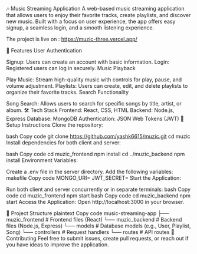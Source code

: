 🎶 Music Streaming Application
A web-based music streaming application that allows users to enjoy their favorite tracks, create playlists, and discover new music. Built with a focus on user experience, the app offers easy signup, a seamless login, and a smooth listening experience.

The project is live on : https://muzic-three.vercel.app/

🚀 Features
User Authentication

Signup: Users can create an account with basic information.
Login: Registered users can log in securely.
Music Playback

Play Music: Stream high-quality music with controls for play, pause, and volume adjustment.
Playlists: Users can create, edit, and delete playlists to organize their favorite tracks.
Search Functionality

Song Search: Allows users to search for specific songs by title, artist, or album.
🛠️ Tech Stack
Frontend: React, CSS, HTML
Backend: Node.js, Express
Database: MongoDB
Authentication: JSON Web Tokens (JWT)
📝 Setup Instructions
Clone the repository:

bash
Copy code
git clone https://github.com/yashk6615/muzic.git
cd muzic
Install dependencies for both client and server:

bash
Copy code
cd muzic_frontend
npm install
cd ../muzic_backend
npm install
Environment Variables:

Create a .env file in the server directory.
Add the following variables:
makefile
Copy code
MONGO_URI=<Your MongoDB URI>
JWT_SECRET=<Your JWT Secret>
Start the Application:

Run both client and server concurrently or in separate terminals:
bash
Copy code
cd muzic_frontend
npm start
bash
Copy code
cd muzic_backend
npm start
Access the Application: Open http://localhost:3000 in your browser.

📂 Project Structure
plaintext
Copy code
music-streaming-app
├── muzic_frontend               # Frontend files (React)
└── muzic_backend               # Backend files (Node.js, Express)
    └── models           # Database models (e.g., User, Playlist, Song)
    └── controllers      # Request handlers
    └── routes           # API routes
🤝 Contributing
Feel free to submit issues, create pull requests, or reach out if you have ideas to improve the application.


